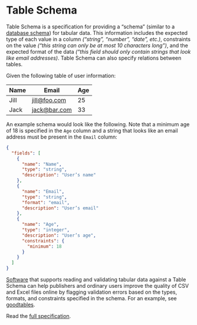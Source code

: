 # Table Schema

Table Schema is a specification for providing a “schema” (similar to a [database schema](https://en.wikipedia.org/wiki/Database_schema)) for tabular data.  This information includes the expected type of each value in a column *(“string”, “number”, “date”, etc.)*, constraints on the value *(“this string can only be at most 10 characters long”)*, and the expected format of the data *(“this field should only contain strings that look like email addresses)*. Table Schema can also specify relations between tables.

Given the following table of user information:

| Name | Email        | Age |
|------|--------------|-----|
| Jill | jill@foo.com |  25 |
| Jack | jack@bar.com |  33 |

An example schema would look like the following.  Note that a minimum age of 18 is specified in the `Age` column and a string that looks like an email address must be present in the `Email` column:


```json
{
  "fields": [
    {
      "name": "Name",
      "type": "string",
      "description": "User’s name"
    },
    {
      "name": "Email",
      "type": "string",
      "format": "email",
      "description": "User’s email"
    },
    {
      "name": "Age",
      "type": "integer",
      "description": "User’s age",
      "constraints": {
        "minimum": 18
      }
    }
  ]
}
```

[Software](/products/tabulator) that supports reading and validating tabular data against a Table Schema can help publishers and ordinary users improve the quality of CSV and Excel files online by flagging validation errors based on the types, formats, and constraints specified in the schema.  For an example, see [goodtables](/blog/2016/06/24/validating-data/).

Read the [full specification](https://specs.frictionlessdata.io/table-schema/).

[dp]: /data-package
[dp-main]: /data-package
[tdp]: /data-package/#tabular-data-package
[ts]: /table-schema/
[ts-types]: https://specs.frictionlessdata.io/table-schema/#field-descriptors
[csv]: /blog/2018/07/09/csv/
[json]: http://en.wikipedia.org/wiki/JSON

[spec-dp]: https://specs.frictionlessdata.io/data-package/
[spec-tdp]: https://specs.frictionlessdata.io/tabular-data-package/
[spec-ts]: https://specs.frictionlessdata.io/table-schema/
[spec-csvddf]: https://specs.frictionlessdata.io/csv-dialect/

[publish]: /docs/publish/
[pub-tabular]: /blog/2016/07/21/publish-tabular/
[pub-online]: /blog/2016/08/29/publish-online/
[pub-any]: /blog/2016/07/21/publish-any/
[pub-geo]: /blog/2016/04/30/publish-geo/
[pub-faq]: /blog/2016/04/20/publish-faq/

[dp-creator]: http://create.frictionlessdata.io
[dp-viewer]: http://create.frictionlessdata.io


